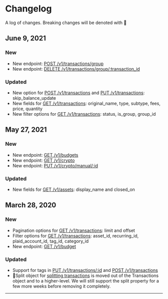 # Changelog
A log of changes. Breaking changes will be denoted with 🚨

## June 9, 2021

### New
* New endpoint: [POST /v1/transactions/group](#create-transaction-group)
* New endpoint: [DELETE /v1/transactions/group/:transaction_id](#delete-transaction-group)

### Updated
* New option for [POST /v1/transactions](#insert-transactions) and [PUT /v1/transactions](#update-transaction): skip_balance_update
* New fields for [GET /v1/transactions](#get-all-transactions): original_name, type, subtype, fees, price, quantity
* New filter options for [GET /v1/transactions](#get-all-transactions): status, is_group, group_id


## May 27, 2021

### New
* New endpoint: [GET /v1/budgets](#get-budget-summary)
* New endpoint: [GET /v1/crypto](#get-all-crypto)
* New endpoint: [PUT /v1/crypto/manual/:id](#update-manual-crypto-asset)

### Updated
* New fields for [GET /v1/assets](#get-all-assets): display_name and closed_on


## March 28, 2020

### New
* Pagination options for [GET /v1/transactions](#get-all-transactions): limit and offset
* Filter options for [GET /v1/transactions](#get-all-transactions): asset_id, recurring_id, plaid_account_id, tag_id, category_id
* New endpoint: [GET /v1/budget](#get-all-tags)

### Updated
* Support for tags in [PUT /v1/transactions/:id](#update-transaction) and [POST /v1/transactions](#insert-transactions)
* 🚨Split object for [splitting transactions](#update-transaction) is moved out of the Transactions object and to a higher-level. We will still support the split property for a few more weeks before removing it completely.

---
